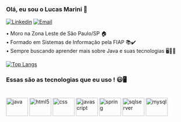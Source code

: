 ### Olá, eu sou o Lucas Marini 👋

[![Linkedin](https://img.shields.io/badge/LinkedIn-0077B5?style=for-the-badge&logo=linkedin&logoColor=white)](https://www.linkedin.com/in/lucas-marini/)
[![Email](https://img.shields.io/badge/Gmail-D14836?style=for-the-badge&logo=gmail&logoColor=white)](lucas.marini.ti@gmail.com) 

 • Moro na Zona Leste de São Paulo/SP 🏠 <br/>
 • Formado em Sistemas de Informação pela FIAP 📚✔️<br/>
 • Sempre buscando aprender mais sobre Java e suas tecnologias 🖥️👨‍💻<br/>
 
[![Top Langs](https://github-readme-stats.vercel.app/api/top-langs/?username=lucas-marini&theme=blue-green)](https://github.com/anuraghazra/github-readme-stats)

### Essas são as tecnologias que eu uso ! 😃🖥️
<div style="display: inline_block"><br/>
  <img alt="java" height="50" width="60" src="https://cdn.jsdelivr.net/gh/devicons/devicon/icons/java/java-original-wordmark.svg" />
  <img alt="html5" height="50" width="60" src="https://cdn.jsdelivr.net/gh/devicons/devicon/icons/html5/html5-original.svg" />
  <img alt="css" height="50" width="60" src="https://cdn.jsdelivr.net/gh/devicons/devicon/icons/css3/css3-original.svg" />
  <img alt="javascript" height="50" width="60" src="https://cdn.jsdelivr.net/gh/devicons/devicon/icons/javascript/javascript-original.svg" />
  <img alt="spring" height="50" width="60" src="https://cdn.jsdelivr.net/gh/devicons/devicon/icons/spring/spring-original-wordmark.svg" />
  <img alt="sqlserver" height="50" width="60" src="https://cdn.jsdelivr.net/gh/devicons/devicon/icons/microsoftsqlserver/microsoftsqlserver-plain-wordmark.svg" />
  <img alt="mysql" height="50" width="60" src="https://cdn.jsdelivr.net/gh/devicons/devicon/icons/mysql/mysql-original-wordmark.svg" />
</div><br/>




